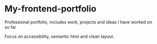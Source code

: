 # My-frontend-portfolio
Professional portfolio, includes work, projects and ideas I have worked on so far

Focus on accessibility, semantic html and clean layout.

